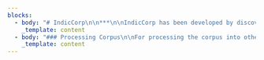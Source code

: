 ```yaml
---
blocks:
  - body: "# IndicCorp\n\n***\n\nIndicCorp has been developed by discovering and scraping thousands of web sources - primarily news, magazines and books, over a duration of several months.\n\nIndicCorp is one of the largest publicly-available corpora for Indian languages. It has also been used to train our released models which have obtained state-of-the-art performance on many tasks.\n\n### Corpus Format\n\nThe corpus is a single large text file containing one sentence per line. The\_[publicly released version](https://indicnlp.ai4bharat.org/corpora/#downloads)\_is randomly shuffled, untokenized and deduplicated.\n"
    _template: content
  - body: "### Processing Corpus\n\nFor processing the corpus into other forms (tokenized, transliterated etc.), you can use the\_[indicnlp library](). As an example, the following code snippet can be used to tokenize the corpus:\n\nLanguage\n\n```\nfrom indicnlp.tokenize.indic_tokenize import trivial_tokenizefrom indicnlp.normalize.indic_normalize import IndicNormalizerFactory\nlang = 'kn'input_path = 'kn'output_path = 'kn.tok.txt'\nnormalizer_factory = IndicNormalizerFactory()normalizer = normalizer_factory.get_normalizer(lang)\ndef process_sent(sent):    normalized = normalizer.normalize(sent)    processed = ' '.join(trivial_tokenize(normalized, lang))    return processed\nwith open(input_path, 'r', encoding='utf-8') as in_fp,\\\t open(output_path, 'w', encoding='utf-8') as out_fp:    for line in in_fp.readlines():        sent = line.rstrip('\\n')        toksent = process_sent(sent)        out_fp.write(toksent)        out_fp.write('\\n')\n\n\n\n```\n\n### Citing\n\nIf you are using IndicGLUE, please cite the following article:\n\nLanguage\n\n```\n@inproceedings{kakwani2020indicnlpsuite,    title={{IndicNLPSuite: Monolingual Corpora, Evaluation Benchmarks and Pre-trained Multilingual Language Models for Indian Languages}},    author={Divyanshu Kakwani and Anoop Kunchukuttan and Satish Golla and Gokul N.C. and Avik Bhattacharyya and Mitesh M. Khapra and Pratyush Kumar},    year={2020},    booktitle={Findings of EMNLP},}\n\n```\n\n### License\n\nIndicCorp\_is licensed under a\_[Creative Commons Attribution-NonCommercial 4.0 International License]().\n"
    _template: content
---
```



